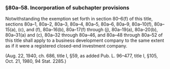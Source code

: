 ### §80a–58. Incorporation of subchapter provisions ###

Notwithstanding the exemption set forth in section 80–6(f) of this title, sections 80a–1, 80a–2, 80a–3, 80a–4, 80a–5, 80a–6, 80a–9, 80a–10(f), 80a–15(a), (c), and (f), 80a–16(b), 80a–17(f) through (j), 80a–19(a), 80a–20(b), 80a–31(a) and (c), 80a–32 through 80a–46, and 80a–48 through 80a–52 of this title shall apply to a business development company to the same extent as if it were a registered closed-end investment company.

(Aug. 22, 1940, ch. 686, title I, §59, as added Pub. L. 96–477, title I, §105, Oct. 21, 1980, 94 Stat. 2285.)